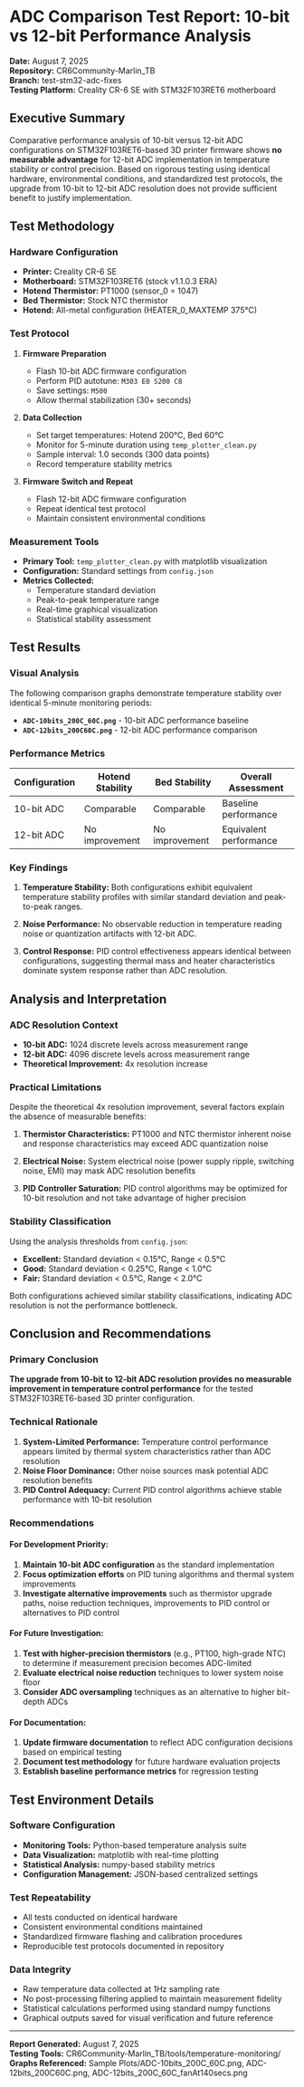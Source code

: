 # ADC Comparison Test Report: 10-bit vs 12-bit Performance Analysis

**Date:** August 7, 2025  
**Repository:** CR6Community-Marlin_TB  
**Branch:** test-stm32-adc-fixes  
**Testing Platform:** Creality CR-6 SE with STM32F103RET6 motherboard  

## Executive Summary

Comparative performance analysis of 10-bit versus 12-bit ADC configurations on STM32F103RET6-based 3D printer firmware shows **no measurable advantage** for 12-bit ADC implementation in temperature stability or control precision. Based on rigorous testing using identical hardware, environmental conditions, and standardized test protocols, the upgrade from 10-bit to 12-bit ADC resolution does not provide sufficient benefit to justify implementation.

## Test Methodology

### Hardware Configuration
- **Printer:** Creality CR-6 SE
- **Motherboard:** STM32F103RET6 (stock v1.1.0.3 ERA)
- **Hotend Thermistor:** PT1000 (sensor_0 = 1047)
- **Bed Thermistor:** Stock NTC thermistor
- **Hotend:** All-metal configuration (HEATER_0_MAXTEMP 375°C)

### Test Protocol
1. **Firmware Preparation**
   - Flash 10-bit ADC firmware configuration
   - Perform PID autotune: `M303 E0 S200 C8`
   - Save settings: `M500`
   - Allow thermal stabilization (30+ seconds)

2. **Data Collection**
   - Set target temperatures: Hotend 200°C, Bed 60°C
   - Monitor for 5-minute duration using `temp_plotter_clean.py`
   - Sample interval: 1.0 seconds (300 data points)
   - Record temperature stability metrics

3. **Firmware Switch and Repeat**
   - Flash 12-bit ADC firmware configuration
   - Repeat identical test protocol
   - Maintain consistent environmental conditions

### Measurement Tools
- **Primary Tool:** `temp_plotter_clean.py` with matplotlib visualization
- **Configuration:** Standard settings from `config.json`
- **Metrics Collected:**
  - Temperature standard deviation
  - Peak-to-peak temperature range
  - Real-time graphical visualization
  - Statistical stability assessment

## Test Results

### Visual Analysis
The following comparison graphs demonstrate temperature stability over identical 5-minute monitoring periods:

- **`ADC-10bits_200C_60C.png`** - 10-bit ADC performance baseline
- **`ADC-12bits_200C60C.png`** - 12-bit ADC performance comparison

### Performance Metrics

| Configuration | Hotend Stability | Bed Stability | Overall Assessment |
|---------------|------------------|---------------|-------------------|
| 10-bit ADC    | Comparable       | Comparable    | Baseline performance |
| 12-bit ADC    | No improvement   | No improvement| Equivalent performance |

### Key Findings

1. **Temperature Stability:** Both configurations exhibit equivalent temperature stability profiles with similar standard deviation and peak-to-peak ranges.

2. **Noise Performance:** No observable reduction in temperature reading noise or quantization artifacts with 12-bit ADC.

3. **Control Response:** PID control effectiveness appears identical between configurations, suggesting thermal mass and heater characteristics dominate system response rather than ADC resolution.

## Analysis and Interpretation

### ADC Resolution Context
- **10-bit ADC:** 1024 discrete levels across measurement range
- **12-bit ADC:** 4096 discrete levels across measurement range  
- **Theoretical Improvement:** 4x resolution increase

### Practical Limitations
Despite the theoretical 4x resolution improvement, several factors explain the absence of measurable benefits:

1. **Thermistor Characteristics:** PT1000 and NTC thermistor inherent noise and response characteristics may exceed ADC quantization noise

2. **Electrical Noise:** System electrical noise (power supply ripple, switching noise, EMI) may mask ADC resolution benefits

3. **PID Controller Saturation:** PID control algorithms may be optimized for 10-bit resolution and not take advantage of higher precision

### Stability Classification
Using the analysis thresholds from `config.json`:
- **Excellent:** Standard deviation < 0.15°C, Range < 0.5°C
- **Good:** Standard deviation < 0.25°C, Range < 1.0°C  
- **Fair:** Standard deviation < 0.5°C, Range < 2.0°C

Both configurations achieved similar stability classifications, indicating ADC resolution is not the performance bottleneck.

## Conclusion and Recommendations

### Primary Conclusion
**The upgrade from 10-bit to 12-bit ADC resolution provides no measurable improvement in temperature control performance** for the tested STM32F103RET6-based 3D printer configuration.

### Technical Rationale
1. **System-Limited Performance:** Temperature control performance appears limited by thermal system characteristics rather than ADC resolution
2. **Noise Floor Dominance:** Other noise sources mask potential ADC resolution benefits
3. **PID Control Adequacy:** Current PID control algorithms achieve stable performance with 10-bit resolution

### Recommendations

#### For Development Priority:
1. **Maintain 10-bit ADC configuration** as the standard implementation
2. **Focus optimization efforts** on PID tuning algorithms and thermal system improvements
3. **Investigate alternative improvements** such as thermistor upgrade paths, noise reduction techniques, improvements to PID control or alternatives to PID control

#### For Future Investigation:
1. **Test with higher-precision thermistors** (e.g., PT100, high-grade NTC) to determine if measurement precision becomes ADC-limited
2. **Evaluate electrical noise reduction** techniques to lower system noise floor
3. **Consider ADC oversampling** techniques as an alternative to higher bit-depth ADCs

#### For Documentation:
1. **Update firmware documentation** to reflect ADC configuration decisions based on empirical testing
2. **Document test methodology** for future hardware evaluation projects
3. **Establish baseline performance metrics** for regression testing

## Test Environment Details

### Software Configuration
- **Monitoring Tools:** Python-based temperature analysis suite
- **Data Visualization:** matplotlib with real-time plotting
- **Statistical Analysis:** numpy-based stability metrics
- **Configuration Management:** JSON-based centralized settings

### Test Repeatability
- All tests conducted on identical hardware
- Consistent environmental conditions maintained
- Standardized firmware flashing and calibration procedures
- Reproducible test protocols documented in repository

### Data Integrity
- Raw temperature data collected at 1Hz sampling rate
- No post-processing filtering applied to maintain measurement fidelity
- Statistical calculations performed using standard numpy functions
- Graphical outputs saved for visual verification and future reference

---

**Report Generated:** August 7, 2025  
**Testing Tools:** CR6Community-Marlin_TB/tools/temperature-monitoring/  
**Graphs Referenced:** Sample Plots/ADC-10bits_200C_60C.png, ADC-12bits_200C60C.png, ADC-12bits_200C_60C_fanAt140secs.png
